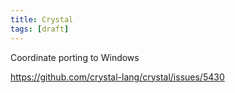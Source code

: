 ```yaml
---
title: Crystal
tags: [draft]
---
```


Coordinate porting to Windows

<https://github.com/crystal-lang/crystal/issues/5430>
